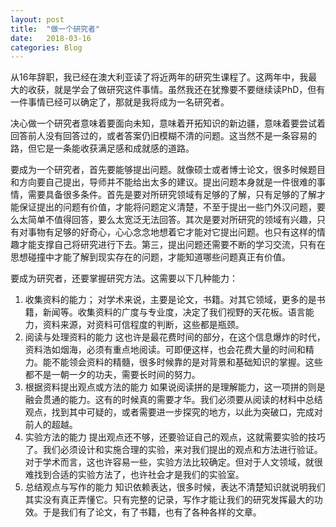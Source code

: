 ```yaml
---
layout: post
title:  "做一个研究者"
date:   2018-03-16
categories: Blog
---
```


从16年辞职，我已经在澳大利亚读了将近两年的研究生课程了。这两年中，我最大的收获，就是学会了做研究这件事情。虽然我还在犹豫要不要继续读PhD，但有一件事情已经可以确定了，那就是我将成为一名研究者。

决心做一个研究者意味着要面向未知，意味着开拓知识的新边疆，意味着要尝试着回答前人没有回答过的，或者答案仍旧模糊不清的问题。这当然不是一条容易的路，但它是一条能收获满足感和成就感的道路。

要成为一个研究者，首先要能够提出问题。就像硕士或者博士论文，很多时候题目和方向要自己提出，导师并不能给出太多的建议。提出问题本身就是一件很难的事情，需要具备很多条件。首先是要对所研究领域有足够的了解，只有足够的了解才能保证提出的问题有价值，才能将问题定义清楚，不至于提出一些门外汉问题，要么太简单不值得回答，要么太宽泛无法回答。其次是要对所研究的领域有兴趣，只有对事物有足够的好奇心，心心念念地想着它才能对它提出问题。也只有这样的情趣才能支撑自己将研究进行下去。第三，提出问题还需要不断的学习交流，只有在思想碰撞中才能了解到现实存在的问题，才能知道哪些问题真正有价值。

要成为研究者，还要掌握研究方法。这需要以下几种能力：
 1. 收集资料的能力；
 	对学术来说，主要是论文，书籍。对其它领域，更多的是书籍，新闻等。收集资料的广度与专业度，决定了我们视野的天花板。语言能力，资料来源，对资料可信程度的判断，这些都是瓶颈。
 2. 阅读与处理资料的能力
 	这也许是最花费时间的部分，在这个信息爆炸的时代，资料浩如烟海，必须有重点地阅读。可即便这样，也会花费大量的时间和精力。能不能领会资料的精髓，很多时候靠的是对背景和基础知识的掌握。这些都不是一朝一夕的功夫，需要长时间的努力。
 3. 根据资料提出观点或方法的能力
 	如果说阅读拼的是理解能力，这一项拼的则是融会贯通的能力。这有的时候真的需要才华。我们必须要从阅读的材料中总结观点，找到其中可疑的，或者需要进一步探究的地方，以此为突破口，完成对前人的超越。
 4. 实验方法的能力
 	提出观点还不够，还要验证自己的观点，这就需要实验的技巧了。我们必须设计和实施合理的实验，来对我们提出的观点和方法进行验证。对于学术而言，这也许容易一些，实验方法比较确定。但对于人文领域，就很难找到合适的实验方法了，也许社会才是我们的实验室。
 5. 总结观点与写作的能力
 	知识依赖表达，很多时候，表达不清楚知识就说明我们其实没有真正弄懂它。只有完整的记录，写作才能让我们的研究发挥最大的功效。于是我们有了论文，有了书籍，也有了各种各样的文章。
 
 
 
 
 
 
 
 